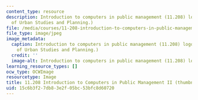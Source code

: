 ```yaml
---
content_type: resource
description: Introduction to computers in public management (11.208) logo. (Logo courtesy
  of Urban Studies and Planning.)
file: /media/courses/11-208-introduction-to-computers-in-public-management-ii-january-iap-2002/15c6b3f27db83e2f05bc53bfc8d60720_11-208iap02-th.jpg
file_type: image/jpeg
image_metadata:
  caption: Introduction to computers in public management (11.208) logo. (Logo courtesy
    of Urban Studies and Planning.)
  credit: ''
  image-alt: Introduction to computers in public management (11.208) logo.
learning_resource_types: []
ocw_type: OCWImage
resourcetype: Image
title: 11.208 Introduction to Computers in Public Management II (thumbnail)
uid: 15c6b3f2-7db8-3e2f-05bc-53bfc8d60720
---
```

